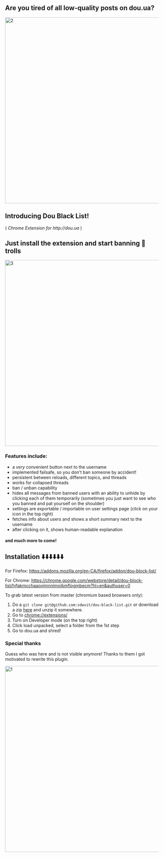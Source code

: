 ## Are you tired of all low-quality posts on dou.ua? 

<img width="607" alt="2" src="https://raw.githubusercontent.com/sdwvit/dou-black-list/master/res/2.png">

## Introducing Dou Black List!
( _Chrome Extension for http://dou.ua_ )
## Just install the extension and start banning 🤡 trolls

<img width="607" alt="3" src="https://raw.githubusercontent.com/sdwvit/dou-black-list/master/res/3.png">

### Features include:

- a _very_ convenient button next to the username
- implemented failsafe, so you don't ban someone by accident!
- persistent between reloads, different topics, and threads
- works for collapsed threads
- ban / unban capability
- hides all messages from banned users with an ability to unhide by clicking each of them temporarily (sometimes you just want to see who you banned and pat yourself on the shoulder)
- settings are exportable / importable on user settings page (click on your icon in the top right)
- fetches info about users and shows a short summary next to the username
- after clicking on it, shows human-readable explanation


#### and much more to come! 

## Installation ⬇️⬇️⬇️⬇️⬇️⬇️

For Firefox: https://addons.mozilla.org/en-CA/firefox/addon/dou-block-list/

For Chrome: https://chrome.google.com/webstore/detail/dou-block-list/hjfakmcchaaoojmnnimojbmflogmbecm?hl=en&authuser=0

To grab latest version from master (chromium based browsers only):

1. Do a `git clone git@github.com:sdwvit/dou-black-list.git` or download a zip [here](https://github.com/sdwvit/dou-black-list/blob/master/extension.zip?raw=true) and unzip it somewhere. 
2. Go to [chrome://extensions/](chrome://extensions/)
3. Turn on Developer mode (on the top right)
4. Click load unpacked, select a folder from the 1st step 
5. Go to dou.ua and shred!

### Special thanks

Guess who was here and is not visible anymore! Thanks to them I got motivated to rewrite this plugin.

<img width="607" alt="1" src="https://raw.githubusercontent.com/sdwvit/dou-black-list/master/res/1.png">
